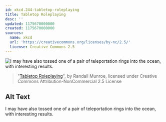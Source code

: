 ```yaml
---
id: xkcd.244-tabletop-roleplaying
title: Tabletop Roleplaying
desc: ''
updated: 1175670000000
created: 1175670000000
sources:
  name: xkcd
  url: 'https://creativecommons.org/licenses/by-nc/2.5/'
  license: Creative Commons 2.5
---
```

![I may have also tossed one of a pair of teleportation rings into the ocean, with interesting results.](https://imgs.xkcd.com/comics/tabletop_roleplaying.png)
> "[Tabletop Roleplaying](https://xkcd.com/244/)", by Randall Munroe, licensed under Creative Commons Attribution-NonCommercial 2.5 License

## Alt Text
I may have also tossed one of a pair of teleportation rings into the ocean, with interesting results.
